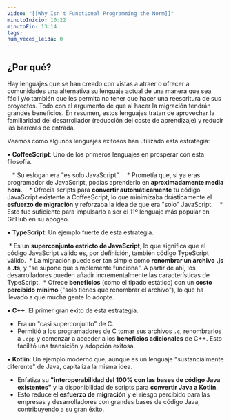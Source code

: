 ```yaml
---
video: "[[Why Isn't Functional Programming the Norm]]"
minutoInicio: 10:22
minutoFin: 13:14
tags: 
num_veces_leida: 0
---
```

## ¿Por qué?

Hay lenguajes que se han creado con vistas a atraer o ofrecer a comunidades una alternativa su lenguaje actual de una manera que sea fácil y/o también que les permita no tener que hacer una reescritura de sus proyectos. Todo con el argumento de que al hacer la migración tendrán grandes beneficios. En resumen, estos lenguajes tratan de aprovechar la familiaridad del desarrollador (reducción del coste de aprendizaje) y reducir las barreras de entrada.

Veamos cómo algunos lenguajes exitosos han utilizado esta estrategia:

• **CoffeeScript**: Uno de los primeros lenguajes en prosperar con esta filosofía.

   * Su eslogan era "es solo JavaScript".
   * Prometía que, si ya eras programador de JavaScript, podías aprenderlo en **aproximadamente media hora**.
   * Ofrecía scripts para **convertir automáticamente** tu código JavaScript existente a CoffeeScript, lo que minimizaba drásticamente el **esfuerzo de migración** y reforzaba la idea de que era "solo" JavaScript.
   * Esto fue suficiente para impulsarlo a ser el 11º lenguaje más popular en GitHub en su apogeo.

• **TypeScript**: Un ejemplo fuerte de esta estrategia.

 * Es un **superconjunto estricto de JavaScript**, lo que significa que el código JavaScript válido es, por definición, también código TypeScript válido.
 * La migración puede ser tan simple como **renombrar un archivo** **.js** **a** **.ts**, y "se supone que simplemente funciona". A partir de ahí, los desarrolladores pueden añadir incrementalmente las características de TypeScript.
 * Ofrece **beneficios** (como el tipado estático) con un **costo percibido mínimo** ("solo tienes que renombrar el archivo"), lo que ha llevado a que mucha gente lo adopte.

• **C++**:  El primer gran éxito de esta estrategia.

* Era un "casi superconjunto" de C.
* Permitió a los programadores de C tomar sus archivos `.c`, renombrarlos a `.cpp` y comenzar a acceder a los **beneficios adicionales** de C++. Esto facilitó una transición y adopción exitosa.

• **Kotlin**: Un ejemplo moderno que, aunque es un lenguaje "sustancialmente diferente" de Java, capitaliza la misma idea.

* Enfatiza su **"interoperabilidad del 100% con las bases de código Java existentes"** y la disponibilidad de scripts para **convertir Java a Kotlin**.
* Esto reduce el **esfuerzo de migración** y el riesgo percibido para las empresas y desarrolladores con grandes bases de código Java, contribuyendo a su gran éxito.